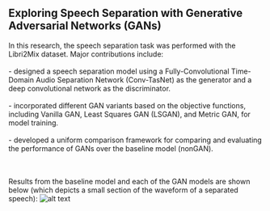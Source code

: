 <h2>Exploring Speech Separation with Generative Adversarial Networks (GANs)</h2><p> In this research, the speech separation task was performed with the Libri2Mix dataset. Major contributions include:<br><br> 
 -  designed a speech separation model using a Fully-Convolutional Time-Domain Audio Separation Network (Conv-TasNet) as the generator and a deep convolutional network as the discriminator. <br><br>
-  incorporated different GAN variants based on the objective functions, including Vanilla GAN, Least Squares GAN (LSGAN), and Metric GAN, for model training.<br><br>
-  developed a uniform comparison framework for comparing and evaluating the performance of GANs over the baseline model (nonGAN). 

 <br><br>
Results from the baseline model and each of the GAN models are shown below (which depicts a small section of the waveform of a separated speech):
![alt text](https://github.com/abishek2019/Machine_Learning/blob/main/Speech%20Separation%20(Deep%20Learning%20Thesis%20Research)/assets/Result2.png?raw=true)



